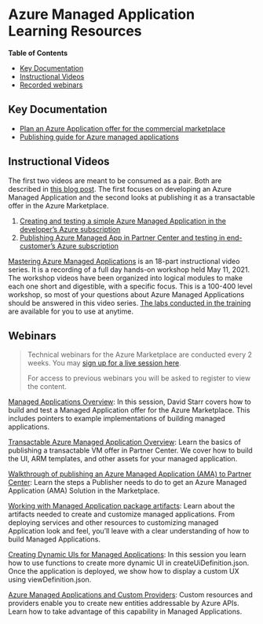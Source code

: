 # Azure Managed Application Learning Resources

**Table of Contents**

- [Key Documentation](#key-documentation)
- [Instructional Videos](#instructional-videos)
- [Recorded webinars](#webinars)

## Key Documentation

  - [Plan an Azure Application offer for the commercial marketplace](https://docs.microsoft.com/en-us/azure/marketplace/plan-azure-application-offer)
  - [Publishing guide for Azure managed applications](https://docs.microsoft.com/en-us/azure/marketplace/marketplace-managed-apps)
  
## Instructional Videos

The first two videos are meant to be consumed as a pair. Both are described in [this blog post](https://techcommunity.microsoft.com/t5/fasttrack-for-azure/simple-azure-managed-application-creating-testing-and-publishing/ba-p/2071773). The first focuses on developing an Azure Managed Application and the second looks at publishing it as a transactable offer in the Azure Marketplace. 

1. [Creating and testing a simple Azure Managed Application in the developer’s Azure subscription](https://www.youtube.com/watch?v=eCGFmUirLGU)
2. [Publishing Azure Managed App in Partner Center and testing in end-customer’s Azure subscription](https://www.youtube.com/watch?v=3ODHzEjomro)

[Mastering Azure Managed Applications](https://www.youtube.com/playlist?list=PLmsFUfdnGr3xpz1Q1ExBxj2Dk_dWqzGB6) is an 18-part instructional video series. It is a recording of a full day hands-on workshop held May 11, 2021. The workshop videos have been organized into logical modules to make each one short and digestible, with a specific focus. This is a 100-400 level workshop, so most of your questions about Azure Managed Applications should be answered in this video series. [The labs conducted in the training](http://aka.ms/AMAWorkshopLabs) are available for you to use at anytime.

## Webinars

> Technical webinars for the Azure Marketplace are conducted every 2 weeks. You may [sign up for a live session here](https://aka.ms/MarketplaceDeveloperOfficeHours).
> 
> For access to previous webinars you will be asked to register to view the content.

[Managed Applications Overview](https://microsoftcloudpartner.eventbuilder.com/event/28512): In this session, David Starr covers how to build and test a Managed Application offer for the Azure Marketplace. This includes pointers to example implementations of building managed applications.

[Transactable Azure Managed Application Overview](https://microsoftcloudpartner.eventbuilder.com/event/40203):
Learn the basics of publishing a transactable VM offer in Partner Center. We cover how to build the UI, ARM templates, and other assets for your managed application.

[Walkthrough of publishing an Azure Managed Application (AMA) to Partner Center](https://microsoftcloudpartner.eventbuilder.com/event/42625):
Learn the steps a Publisher needs to do to get an Azure Managed Application (AMA) Solution in the Marketplace.


[Working with Managed Application package artifacts](https://microsoftcloudpartner.eventbuilder.com/event/43714):
Learn about the artifacts needed to create and customize managed applications. From deploying services and other resources to customizing managed Application look and feel, you’ll leave with a clear understanding of how to build Managed Applications.

[Creating Dynamic UIs for Managed Applications](https://microsoftcloudpartner.eventbuilder.com/event/38112): In this session you learn how to use functions to create more dynamic UI in createUiDefinition.json. Once the application is deployed, we show how to display a custom UX using viewDefinition.json.

[Azure Managed Applications and Custom Providers](https://microsoftcloudpartner.eventbuilder.com/event/43703):
Custom resources and providers enable you to create new entities addressable by Azure APIs. Learn how to take advantage of this capability in Managed Applications.